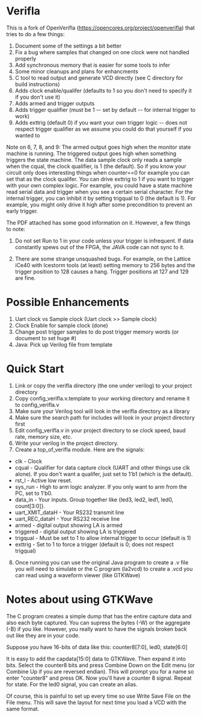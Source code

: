 # Verifla
This is a fork of OpenVerifla (https://opencores.org/project/openverifla) that tries to do a few things:

1) Document some of the settings a bit better
2) Fix a bug where samples that changed on one clock were not handled properly
3) Add synchronous memory that is easier for some tools to infer
4) Some minor cleanups and plans for enhancments
5) C tool to read output and generate VCD directly (see C directory for build instructions)
6) Adds clock enable/qualifer (defaults to 1 so you don't need to specify it if you don't use it)
7) Adds armed and trigger outputs
8) Adds trigger qualifier (must be 1 -- set by default -- for internal trigger to work)
9) Adds exttrig (default 0) if you want your own trigger logic -- does not respect
   trigger qualifier as we assume you could do that yourself if you wanted to

Note on 6, 7, 8, and 9: The armed output goes high when the monitor state machine is running.
The triggered output goes high when something triggers the state machine. The data
sample clock only reads a sample when the cqual, the clock qualifier, is 1 (the default).
So if you know your circuit only does interesting things when counter==0 for example
you can set that as the clock qualifer. You can drive exttrig to 1 if you want to
trigger with your own complex logic. For example, you could have a state machine
read serial data and trigger when you see a certain serial character. For the internal
trigger, you can inhibit it by setting trigqual to 0 (the default is 1). For example, you
might only drive it high after some precondition to prevent an early trigger.

The PDF attached has some good information on it. However, a few things to note:

1) Do not set Run to 1 in your code unless your trigger is infrequent. If data constantly
spews out of the FPGA, the JAVA code can not sync to it.

2) There are some strange unsquashed bugs. For example, on the Lattice iCe40
with Icestorm tools (at least) setting memory to 256 bytes and the trigger position to
128 causes a hang. Trigger positions at 127 and 129 are fine.

# Possible Enhancements
1) Uart clock vs Sample clock (Uart clock >> Sample clock)
2) Clock Enable for sample clock (done)
3) Change post trigger samples to do post trigger memory words (or document to set huge #)
4) Java: Pick up Verilog file from template

# Quick Start
1. Link or copy the verifla directory (the one under verilog) to your project directory
2. Copy config_verifla.v.template to your working directory and rename it to config_verifla.v
3. Make sure your Verilog tool will look in the verifla directory as a library
4. Make sure the search path for includes will look in your project directory first
5. Edit config_verifla.v in your project directory to se clock speed, baud rate, memory size, etc.
6. Write your verilog in the project directory.
7. Create a top_of_verifla module. Here are the signals:
* clk - Clock
* cqual - Qualifier for data capture clock (UART and other things use clk alone). If you don't want a qualifer, just set to 1'b1 (which is the default).
* rst_l - Active low reset.
* sys_run - High to arm logic analyzer. If you only want to arm from the PC, set to 1'b0.
* data_in - Your inputs. Group together like {led3, led2, led1, led0, count[3:0]}.
* uart_XMIT_dataH - Your RS232 transmit line
* uart_REC_dataH - Your RS232 receive line
* armed - digital output showing LA is armed
* triggered - digital output showing LA is triggered
* trigqual - Must be set to 1 to allow internal trigger to occur (default is 1)
* exttrig - Set to 1 to force a trigger (default is 0; does not respect trigqual)

8. Once running you can use the original Java program to create a .v file you will need to simulate or the C program (la2vcd) to create a .vcd you can read using a waveform viewer (like GTKWave)

# Notes about using GTKWave
The C program creates a simple dump that has the entire capture data and also each byte captured. You can supress the bytes (-W) or the aggregate (-B) if you like. However, you really want to have the signals broken back out like they are in your code.

Suppose you have 16-bits of data like this:
   counter8[7:0], led0, state[6:0]

It is easy to add the capdata[15:0] data to GTKWave. Then expand it into bits. Select the
counter8 bits and press Combine Down on the Edit menu (or Combine Up if you are reversed endian).
This will prompt you for a name so enter "counter8" and press OK. Now you'll have a counter 8 signal. Repeat for state. For the led0 signal, you can create an alias.

Of course, this is painful to set up every time so use Write Save File on the File menu. This will save the layout for next time you load a VCD with the same format.

